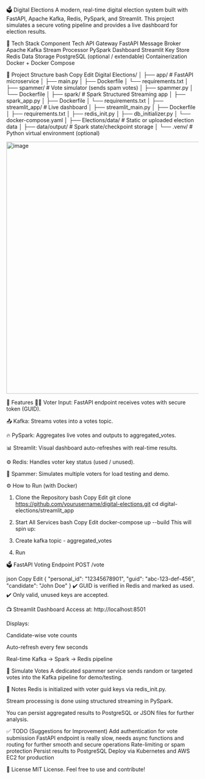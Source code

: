 🗳️ Digital Elections
A modern, real-time digital election system built with FastAPI, Apache Kafka, Redis, PySpark, and Streamlit. This project simulates a secure voting pipeline and provides a live dashboard for election results.

🔧 Tech Stack
Component	Tech
API Gateway	FastAPI
Message Broker	Apache Kafka
Stream Processor PySpark
Dashboard	Streamlit
Key Store	Redis
Data Storage	PostgreSQL (optional / extendable)
Containerization	Docker + Docker Compose

📁 Project Structure
bash
Copy
Edit
Digital Elections/
│
├── app/                  # FastAPI microservice
│   ├── main.py
│   ├── Dockerfile
│   └── requirements.txt
│
├── spammer/              # Vote simulator (sends spam votes)
│   ├── spammer.py
│   └── Dockerfile
│
├── spark/                # Spark Structured Streaming app
│   ├── spark_app.py
│   ├── Dockerfile
│   └── requirements.txt
│
├── streamlit_app/        # Live dashboard
│   ├── streamlit_main.py
│   ├── Dockerfile
│   ├── requirements.txt
│   ├── redis_init.py
│   ├── db_initializer.py
│   └── docker-compose.yaml
│
├── Elections/data/       # Static or uploaded election data
│
├── data/output/          # Spark state/checkpoint storage
│
└── .venv/                # Python virtual environment (optional)


<img width="1182" height="660" alt="image" src="https://github.com/user-attachments/assets/4fa02671-b156-4b7a-ba2e-abef17fa5103" />

🚀 Features
🧑‍💻 Voter Input: FastAPI endpoint receives votes with secure token (GUID).

📤 Kafka: Streams votes into a votes topic.

🔥 PySpark: Aggregates live votes and outputs to aggregated_votes.

📊 Streamlit: Visual dashboard auto-refreshes with real-time results.

⚙️ Redis: Handles voter key status (used / unused).

🤖 Spammer: Simulates multiple voters for load testing and demo.

⚙️ How to Run (with Docker)
1. Clone the Repository
bash
Copy
Edit
git clone https://github.com/yourusername/digital-elections.git
cd digital-elections/streamlit_app
2. Start All Services
bash
Copy
Edit
docker-compose up --build
This will spin up:

3. Create kafka topic - aggregated_votes

4. Run 


🗳️ FastAPI Voting Endpoint
POST /vote

json
Copy
Edit
{
  "personal_id": "12345678901",
  "guid": "abc-123-def-456",
  "candidate": "John Doe"
}
✔️ GUID is verified in Redis and marked as used.
✔️ Only valid, unused keys are accepted.

📺 Streamlit Dashboard
Access at:
http://localhost:8501

Displays:

Candidate-wise vote counts

Auto-refresh every few seconds

Real-time Kafka → Spark → Redis pipeline

🧪 Simulate Votes
A dedicated spammer service sends random or targeted votes into the Kafka pipeline for demo/testing.

📌 Notes
Redis is initialized with voter guid keys via redis_init.py.

Stream processing is done using structured streaming in PySpark.

You can persist aggregated results to PostgreSQL or JSON files for further analysis.

✅ TODO (Suggestions for Improvement)
 Add authentication for vote submission
 FastAPI endpoint is really slow, needs async functions and routing for further smooth and secure operations
 Rate-limiting or spam protection
 Persist results to PostgreSQL
 Deploy via Kubernetes and AWS EC2 for production


📄 License
MIT License.
Feel free to use and contribute!

